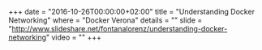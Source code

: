 +++
date        = "2016-10-26T00:00:00+02:00"
title       = "Understanding Docker Networking"
where       = "Docker Verona"
details        = ""
slide       = "http://www.slideshare.net/fontanalorenz/understanding-docker-networking"
video       = ""
+++

